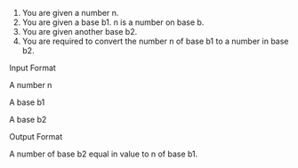 1. You are given a number n.
2. You are given a base b1. n is a number on base b.
3. You are given another base b2.
4. You are required to convert the number n of base b1 to a number in base b2.

Input Format

A number n

A base b1

A base b2

Output Format

A number of base b2 equal in value to n of base b1.